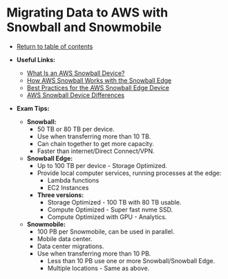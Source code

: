 # Migrating Data to AWS with Snowball and Snowmobile

* [Return to table of contents](../../../README.md)

* **Useful Links:**
  * [What Is an AWS Snowball Device?](https://docs.aws.amazon.com/snowball/latest/ug/whatissnowball.html)
  * [How AWS Snowball Works with the Snowball Edge](https://docs.aws.amazon.com/snowball/latest/developer-guide/how-it-works.html)
  * [Best Practices for the AWS Snowball Edge Device](https://docs.aws.amazon.com/snowball/latest/developer-guide/BestPractices.html)
  * [AWS Snowball Device Differences](https://docs.aws.amazon.com/snowball/latest/developer-guide/device-differences.html)

* **Exam Tips:**
  * **Snowball:**
    * 50 TB or 80 TB per device.
    * Use when transferring more than 10 TB.
    * Can chain together to get more capacity.
    * Faster than internet/Direct Connect/VPN.
  * **Snowball Edge:**
    * Up to 100 TB per device - Storage Optimized.
    * Provide local computer services, running processes at the edge:
      * Lambda functions
      * EC2 Instances
    * **Three versions:**
      * Storage Optimized - 100 TB with 80 TB usable.
      * Compute Optimized - Super fast nvme SSD.
      * Compute Optimized with GPU - Analytics.
  * **Snowmobile:**
    * 100 PB per Snowmobile, can be used in parallel.
    * Mobile data center.
    * Data center migrations.
    * Use when transferring more than 10 PB.
      * Less than 10 PB use one or more Snowball/Snowball Edge.
      * Multiple locations - Same as above.

